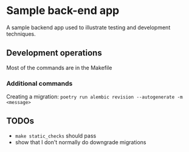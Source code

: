Sample back-end app
===================

A sample backend app used to illustrate testing and development techniques.

## Development operations

Most of the commands are in the Makefile

### Additional commands

Creating a migration: `poetry run alembic revision --autogenerate -m <message>`

## TODOs

- `make static_checks` should pass
- show that I don't normally do downgrade migrations
